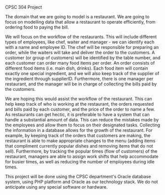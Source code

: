 CPSC 304 Project

The domain that we are going to model is a restaurant. We are going to focus on modelling data that allow a restaurant to operate efficiently, from ordering food to paying the bill. 

We will focus on the workflow of the restaurants. This will include different types of employees, like chef, waiter and manager - we can identify each with a name and employee ID. The chef will be responsible for preparing an order, while the waiters will take and deliver the order to the customers. A customer (or group of customers) will be identified by the table number, and each customer can order many food items per order. An order consists of different food items (i.e. main dish, drinks). Each food item will contain exactly one special ingredient, and we will also keep track of the supplier of the ingredient through supplierID. Furthermore, there is one manager per restaurant, and the manager will be in charge of collecting the bills paid by the customers.

We are hoping this would assist the workflow of the restaurant. This can help keep track of who is working at the restaurant, the orders requested and bills paid by each customer, and the price of the order to name a few. As restaurants can get hectic, it is preferable to have a system that can handle a substantial amount of data. This can reduce the mistakes made by the employees and allow them to focus on their designated tasks. Collecting the information in a database allows for the growth of the restaurant. For example, by keeping track of the orders that customers are making, the restaurant is able to make appropriate changes to the menu (adding items that compliment currently popular dishes and removing items that do not sell). Furthermore, by tracking the popular times (flow of customers) of the restaurant, managers are able to assign work shifts that help accommodate for busier times, as well as reducing the number of employees during idle times.

This project will be done using the CPSC department's Oracle database system, using PHP platform and Oracle as our technology stack. We do not anticipate using any special software or hardware.
